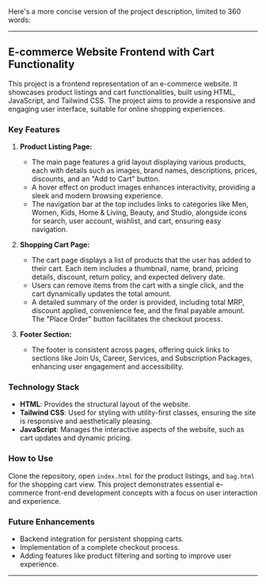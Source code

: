 Here's a more concise version of the project description, limited to 360 words:

---

## E-commerce Website Frontend with Cart Functionality

This project is a frontend representation of an e-commerce website. It showcases product listings and cart functionalities, built using HTML, JavaScript, and Tailwind CSS. The project aims to provide a responsive and engaging user interface, suitable for online shopping experiences.

### Key Features

1. **Product Listing Page:**
   - The main page features a grid layout displaying various products, each with details such as images, brand names, descriptions, prices, discounts, and an "Add to Cart" button.
   - A hover effect on product images enhances interactivity, providing a sleek and modern browsing experience.
   - The navigation bar at the top includes links to categories like Men, Women, Kids, Home & Living, Beauty, and Studio, alongside icons for search, user account, wishlist, and cart, ensuring easy navigation.

2. **Shopping Cart Page:**
   - The cart page displays a list of products that the user has added to their cart. Each item includes a thumbnail, name, brand, pricing details, discount, return policy, and expected delivery date.
   - Users can remove items from the cart with a single click, and the cart dynamically updates the total amount.
   - A detailed summary of the order is provided, including total MRP, discount applied, convenience fee, and the final payable amount. The "Place Order" button facilitates the checkout process.

3. **Footer Section:**
   - The footer is consistent across pages, offering quick links to sections like Join Us, Career, Services, and Subscription Packages, enhancing user engagement and accessibility.

### Technology Stack

- **HTML**: Provides the structural layout of the website.
- **Tailwind CSS**: Used for styling with utility-first classes, ensuring the site is responsive and aesthetically pleasing.
- **JavaScript**: Manages the interactive aspects of the website, such as cart updates and dynamic pricing.

### How to Use

Clone the repository, open `index.html` for the product listings, and `bag.html` for the shopping cart view. This project demonstrates essential e-commerce front-end development concepts with a focus on user interaction and experience.

### Future Enhancements

- Backend integration for persistent shopping carts.
- Implementation of a complete checkout process.
- Adding features like product filtering and sorting to improve user experience.

---
